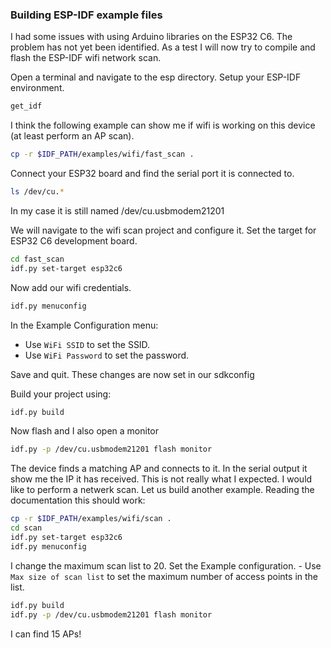 ### Building ESP-IDF example files

I had some issues with using Arduino libraries on the ESP32 C6. The problem has not yet been identified. As a test I will now try to compile and flash the ESP-IDF wifi network scan.

Open a terminal and navigate to the esp directory. Setup your ESP-IDF environment.

```bash
get_idf 
```

I think the following example can show me if wifi is working on this device (at least perform an AP scan).

```bash
cp -r $IDF_PATH/examples/wifi/fast_scan .
```

Connect your ESP32 board and find the serial port it is connected to. 

```bash
ls /dev/cu.*
```

In my case it is still named /dev/cu.usbmodem21201

We will navigate to the wifi scan project and configure it. Set the target for ESP32 C6 development board.

```bash
cd fast_scan
idf.py set-target esp32c6
```

Now add our wifi credentials.

```bash
idf.py menuconfig
```

In the Example Configuration menu:

- Use `WiFi SSID` to set the SSID.
- Use `WiFi Password` to set the password.

Save and quit. These changes are now set in our sdkconfig

Build your project using:

```bash
idf.py build
```

Now flash and I also open a monitor

```bash
idf.py -p /dev/cu.usbmodem21201 flash monitor
```

The device finds a matching AP and connects to it. In the serial output it show me the IP it has received. This is not really what I expected. I would like to perform a netwerk scan. Let us build another example. Reading the documentation this should work:

```bash
cp -r $IDF_PATH/examples/wifi/scan .
cd scan
idf.py set-target esp32c6
idf.py menuconfig
```

I change the maximum scan list to 20.
Set the Example configuration.
    - Use `Max size of scan list` to set the maximum number of access points in the list.

```bash
idf.py build
idf.py -p /dev/cu.usbmodem21201 flash monitor
```

I can find 15 APs!